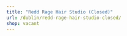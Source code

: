```yaml
---
title: "Redd Rage Hair Studio (Closed)"
url: /dublin/redd-rage-hair-studio-closed/
shop: vacant
---
```

